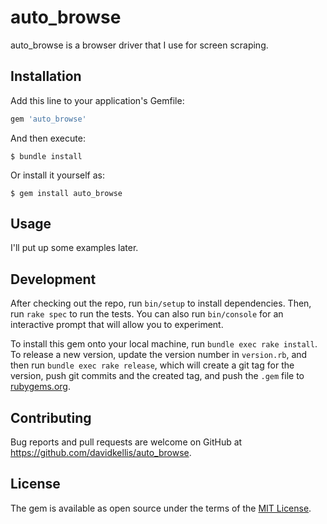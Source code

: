 # auto_browse

auto_browse is a browser driver that I use for screen scraping.

## Installation

Add this line to your application's Gemfile:

```ruby
gem 'auto_browse'
```

And then execute:

    $ bundle install

Or install it yourself as:

    $ gem install auto_browse

## Usage

I'll put up some examples later.

## Development

After checking out the repo, run `bin/setup` to install dependencies. Then, run `rake spec` to run the tests. You can also run `bin/console` for an interactive prompt that will allow you to experiment.

To install this gem onto your local machine, run `bundle exec rake install`. To release a new version, update the version number in `version.rb`, and then run `bundle exec rake release`, which will create a git tag for the version, push git commits and the created tag, and push the `.gem` file to [rubygems.org](https://rubygems.org).

## Contributing

Bug reports and pull requests are welcome on GitHub at https://github.com/davidkellis/auto_browse.

## License

The gem is available as open source under the terms of the [MIT License](https://opensource.org/licenses/MIT).
